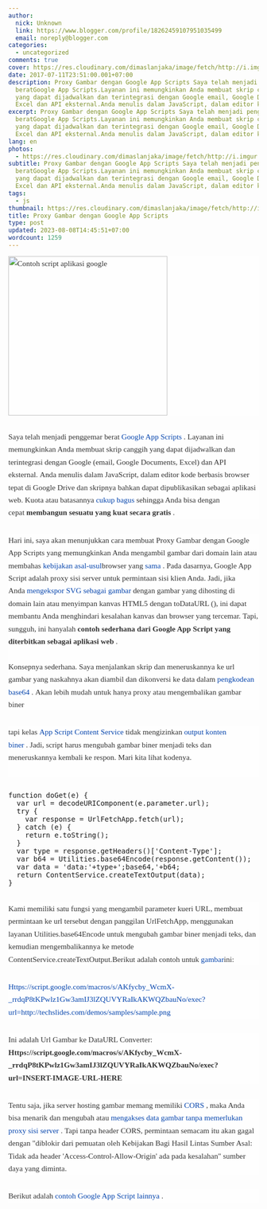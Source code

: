 ```yaml
---
author:
  nick: Unknown
  link: https://www.blogger.com/profile/18262459107951035499
  email: noreply@blogger.com
categories:
  - uncategorized
comments: true
cover: https://res.cloudinary.com/dimaslanjaka/image/fetch/http://i.imgur.com/FFGsnXd.jpg?1
date: 2017-07-11T23:51:00.001+07:00
description: Proxy Gambar dengan Google App Scripts Saya telah menjadi penggemar
  beratGoogle App Scripts.Layanan ini memungkinkan Anda membuat skrip canggih
  yang dapat dijadwalkan dan terintegrasi dengan Google email, Google Documents,
  Excel dan API eksternal.Anda menulis dalam JavaScript, dalam editor ko
excerpt: Proxy Gambar dengan Google App Scripts Saya telah menjadi penggemar
  beratGoogle App Scripts.Layanan ini memungkinkan Anda membuat skrip canggih
  yang dapat dijadwalkan dan terintegrasi dengan Google email, Google Documents,
  Excel dan API eksternal.Anda menulis dalam JavaScript, dalam editor ko
lang: en
photos:
  - https://res.cloudinary.com/dimaslanjaka/image/fetch/http://i.imgur.com/FFGsnXd.jpg?1
subtitle: Proxy Gambar dengan Google App Scripts Saya telah menjadi penggemar
  beratGoogle App Scripts.Layanan ini memungkinkan Anda membuat skrip canggih
  yang dapat dijadwalkan dan terintegrasi dengan Google email, Google Documents,
  Excel dan API eksternal.Anda menulis dalam JavaScript, dalam editor ko
tags:
  - js
thumbnail: https://res.cloudinary.com/dimaslanjaka/image/fetch/http://i.imgur.com/FFGsnXd.jpg?1
title: Proxy Gambar dengan Google App Scripts
type: post
updated: 2023-08-08T14:45:51+07:00
wordcount: 1259
---
```


<div style="background-color: #fefefe; color: #333333; font-family: &quot;Droid Serif&quot;, serif; font-size: 1.1em; line-height: 1.65em; margin-bottom: 30px;"><img alt="Contoh script aplikasi google" height="179" src="https://res.cloudinary.com/dimaslanjaka/image/fetch/http://i.imgur.com/FFGsnXd.jpg?1" style="border: 0px; height: auto; max-width: 100%; vertical-align: middle;" width="320"></div><div style="background-color: #fefefe; color: #333333; font-family: &quot;Droid Serif&quot;, serif; font-size: 1.1em; line-height: 1.65em; margin-bottom: 30px;"><span class="notranslate">Saya telah menjadi penggemar berat&nbsp;<a href="https://translate.googleusercontent.com/translate_c?depth=2&amp;nv=1&amp;rurl=translate.google.com&amp;sl=auto&amp;sp=nmt4&amp;tl=id&amp;u=https://developers.google.com/apps-script/&amp;usg=ALkJrhj9lA4tiLsXRrlYky_VCJvMqmXdBA" style="color: #0645ad; text-decoration: none;" rel="noopener noreferer nofollow">Google App Scripts</a>&nbsp;.</span>&nbsp;<span class="notranslate">Layanan ini memungkinkan Anda membuat skrip canggih yang dapat dijadwalkan dan terintegrasi dengan Google (email, Google Documents, Excel) dan API eksternal.</span>&nbsp;<span class="notranslate">Anda menulis dalam JavaScript, dalam editor kode berbasis browser tepat di Google Drive dan skripnya bahkan dapat dipublikasikan sebagai aplikasi web.</span>&nbsp;<span class="notranslate">Kuota atau batasannya&nbsp;<a href="https://translate.googleusercontent.com/translate_c?depth=2&amp;nv=1&amp;rurl=translate.google.com&amp;sl=auto&amp;sp=nmt4&amp;tl=id&amp;u=https://developers.google.com/apps-script/guides/services/quotas&amp;usg=ALkJrhgRXlcPFGAKiqBPQ1MfYW2LWzuA8g#current_quotas" style="color: #0645ad; text-decoration: none;" rel="noopener noreferer nofollow">cukup bagus</a>&nbsp;sehingga Anda bisa dengan cepat&nbsp;<strong>membangun sesuatu yang kuat secara gratis</strong>&nbsp;.</span></div><div style="background-color: #fefefe; color: #333333; font-family: &quot;Droid Serif&quot;, serif; font-size: 1.1em; line-height: 1.65em; margin-bottom: 30px;"><span class="notranslate">Hari ini, saya akan menunjukkan cara membuat Proxy Gambar dengan Google App Scripts yang memungkinkan Anda mengambil gambar dari domain lain atau membahas&nbsp;<a href="http://translate.googleusercontent.com/translate_c?depth=2&amp;nv=1&amp;rurl=translate.google.com&amp;sl=auto&amp;sp=nmt4&amp;tl=id&amp;u=http://en.wikipedia.org/wiki/Same-origin_policy&amp;usg=ALkJrhg-BEwgNcWIPMcBlpE3IQi1945qNg" style="color: #0645ad; text-decoration: none;" rel="noopener noreferer nofollow">kebijakan asal-usul</a>browser yang&nbsp;<a href="http://translate.googleusercontent.com/translate_c?depth=2&amp;nv=1&amp;rurl=translate.google.com&amp;sl=auto&amp;sp=nmt4&amp;tl=id&amp;u=http://en.wikipedia.org/wiki/Same-origin_policy&amp;usg=ALkJrhg-BEwgNcWIPMcBlpE3IQi1945qNg" style="color: #0645ad; text-decoration: none;" rel="noopener noreferer nofollow">sama</a>&nbsp;.</span>&nbsp;<span class="notranslate">Pada dasarnya, Google App Script adalah proxy sisi server untuk permintaan sisi klien Anda.</span>&nbsp;<span class="notranslate">Jadi, jika Anda&nbsp;<a href="http://translate.googleusercontent.com/translate_c?depth=2&amp;nv=1&amp;rurl=translate.google.com&amp;sl=auto&amp;sp=nmt4&amp;tl=id&amp;u=http://techslides.com/save-svg-as-an-image&amp;usg=ALkJrhhrr3kl16yi2_dzUZY7Oxxo13U3AQ" style="color: #0645ad; text-decoration: none;" rel="noopener noreferer nofollow">mengekspor SVG sebagai gambar</a>&nbsp;dengan gambar yang dihosting di domain lain atau menyimpan kanvas HTML5 dengan toDataURL (), ini dapat membantu Anda menghindari kesalahan kanvas dan browser yang tercemar.</span>&nbsp;<span class="notranslate">Tapi, sungguh, ini hanyalah&nbsp;<strong>contoh sederhana dari Google App Script yang diterbitkan sebagai aplikasi web</strong>&nbsp;.</span><br><span id="more-5872"></span><br><span class="notranslate">Konsepnya sederhana.</span>&nbsp;<span class="notranslate">Saya menjalankan skrip dan meneruskannya ke url gambar yang naskahnya akan diambil dan dikonversi ke data dalam&nbsp;<a href="http://translate.googleusercontent.com/translate_c?depth=2&amp;nv=1&amp;rurl=translate.google.com&amp;sl=auto&amp;sp=nmt4&amp;tl=id&amp;u=http://en.wikipedia.org/wiki/Base64&amp;usg=ALkJrhjhqICRLPUCpOaSFDlKiaw25ZjQ0A" style="color: #0645ad; text-decoration: none;" rel="noopener noreferer nofollow">pengkodean base64</a>&nbsp;.</span>&nbsp;<span class="notranslate">Akan lebih mudah untuk hanya proxy atau mengembalikan gambar biner</span></div><div style="background-color: #fefefe; color: #333333; font-family: &quot;Droid Serif&quot;, serif; font-size: 1.1em; line-height: 1.65em; margin-bottom: 30px;"><span class="notranslate">tapi kelas&nbsp;<a href="https://translate.googleusercontent.com/translate_c?depth=2&amp;nv=1&amp;rurl=translate.google.com&amp;sl=auto&amp;sp=nmt4&amp;tl=id&amp;u=https://developers.google.com/apps-script/reference/content/content-service&amp;usg=ALkJrhi1BS8_R4X_bZuYKVBaBMfuGV0f7w" style="color: #0645ad; text-decoration: none;" rel="noopener noreferer nofollow">App Script Content Service</a>&nbsp;tidak mengizinkan&nbsp;<a href="https://translate.googleusercontent.com/translate_c?depth=2&amp;nv=1&amp;rurl=translate.google.com&amp;sl=auto&amp;sp=nmt4&amp;tl=id&amp;u=https://code.google.com/p/google-apps-script-issues/issues/detail%3Fid%3D2582&amp;usg=ALkJrhj2TN4fO-Zh9NA3o7euyJ-InoTUrA" style="color: #0645ad; text-decoration: none;" rel="noopener noreferer nofollow">output konten biner</a>&nbsp;.</span>&nbsp;<span class="notranslate">Jadi, script harus mengubah gambar biner menjadi teks dan meneruskannya kembali ke respon.</span>&nbsp;<span class="notranslate">Mari kita lihat kodenya.</span><br><span class="notranslate"><br></span></div><pre>function doGet(e) {<br>  var url = decodeURIComponent(e.parameter.url);<br>  try {<br>    var response = UrlFetchApp.fetch(url);<br>  } catch (e) {<br>    return e.toString();<br>  }<br>  var type = response.getHeaders()['Content-Type'];<br>  var b64 = Utilities.base64Encode(response.getContent());<br>  var data = 'data:'+type+';base64,'+b64;<br>  return ContentService.createTextOutput(data);<br>}</pre><br><div style="background-color: #fefefe; color: #333333; font-family: &quot;Droid Serif&quot;, serif; font-size: 1.1em; line-height: 1.65em; margin-bottom: 30px;"><span class="notranslate">Kami memiliki satu fungsi yang mengambil parameter kueri URL, membuat permintaan ke url tersebut dengan panggilan UrlFetchApp, menggunakan layanan Utilities.base64Encode untuk mengubah gambar biner menjadi teks, dan kemudian mengembalikannya ke metode ContentService.createTextOutput.</span><span class="notranslate">Berikut adalah contoh untuk&nbsp;<a href="http://techslides.com/demos/samples/sample.png" style="color: #0645ad; text-decoration: none;" rel="noopener noreferer nofollow">gambar</a>ini:</span></div><div style="background-color: #fefefe; color: #333333; font-family: &quot;Droid Serif&quot;, serif; font-size: 1.1em; line-height: 1.65em; margin-bottom: 30px;"><span class="notranslate"><a href="https://translate.googleusercontent.com/translate_c?depth=2&amp;nv=1&amp;rurl=translate.google.com&amp;sl=auto&amp;sp=nmt4&amp;tl=id&amp;u=https://script.google.com/macros/s/AKfycby_WcmX-_rrdqP8tKPwlz1Gw3amIJ3lZQUVYRaIkAKWQZbauNo/exec%3Furl%3Dhttp://techslides.com/demos/samples/sample.png&amp;usg=ALkJrhgPn64KX7XQocEwSh6uKTfPc0UTbQ" style="color: #0645ad; text-decoration: none;" rel="noopener noreferer nofollow">Https://script.google.com/macros/s/AKfycby_WcmX-_rrdqP8tKPwlz1Gw3amIJ3lZQUVYRaIkAKWQZbauNo/exec?url=http://techslides.com/demos/samples/sample.png</a></span></div><div style="background-color: #fefefe; color: #333333; font-family: &quot;Droid Serif&quot;, serif; font-size: 1.1em; line-height: 1.65em; margin-bottom: 30px;"><span class="notranslate">Ini adalah Url Gambar ke DataURL Converter:</span><br><span class="notranslate"><strong>Https://script.google.com/macros/s/AKfycby_WcmX-_rrdqP8tKPwlz1Gw3amIJ3lZQUVYRaIkAKWQZbauNo/exec?url=INSERT-IMAGE-URL-HERE</strong></span></div><div style="background-color: #fefefe; color: #333333; font-family: &quot;Droid Serif&quot;, serif; font-size: 1.1em; line-height: 1.65em; margin-bottom: 30px;"><span class="notranslate">Tentu saja, jika server hosting gambar memang memiliki&nbsp;<a href="http://translate.googleusercontent.com/translate_c?depth=2&amp;nv=1&amp;rurl=translate.google.com&amp;sl=auto&amp;sp=nmt4&amp;tl=id&amp;u=http://enable-cors.org/&amp;usg=ALkJrhglmoSQJY5hUneaOj2OsnLWcGDBEw" style="color: #0645ad; text-decoration: none;" rel="noopener noreferer nofollow">CORS</a>&nbsp;, maka Anda bisa menarik dan mengubah atau&nbsp;<a href="http://translate.googleusercontent.com/translate_c?depth=2&amp;nv=1&amp;rurl=translate.google.com&amp;sl=auto&amp;sp=nmt4&amp;tl=id&amp;u=http://jsfiddle.net/handtrix/YvQ5y/&amp;usg=ALkJrhj8HYc-42T35zBM9MCvsvZ5ZTgyTg" style="color: #0645ad; text-decoration: none;" rel="noopener noreferer nofollow">mengakses data gambar tanpa memerlukan proxy sisi server</a>&nbsp;.</span>&nbsp;<span class="notranslate">Tapi tanpa header CORS,&nbsp;permintaan semacam&nbsp;itu akan gagal dengan "diblokir dari pemuatan oleh Kebijakan Bagi Hasil Lintas Sumber Asal: Tidak ada header 'Access-Control-Allow-Origin' ada pada kesalahan" sumber daya yang diminta.</span></div><div style="background-color: #fefefe; color: #333333; font-family: &quot;Droid Serif&quot;, serif; font-size: 1.1em; line-height: 1.65em; margin-bottom: 30px;"><span class="notranslate">Berikut adalah&nbsp;<a href="https://translate.googleusercontent.com/translate_c?depth=2&amp;nv=1&amp;rurl=translate.google.com&amp;sl=auto&amp;sp=nmt4&amp;tl=id&amp;u=https://sites.google.com/site/scriptsexamples/&amp;usg=ALkJrhjZOLi5bLuwe9RDbdpWzqzuCtuU-g" style="color: #0645ad; text-decoration: none;" rel="noopener noreferer nofollow">contoh Google App Script lainnya</a>&nbsp;.</span></div>